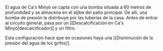 ---
---

El agua de Ca's Minyó se capta con una bomba situada a 60 metros de profundidad y se almacena en el aljibe del patio principal. De allí, una bomba de presión la distribuye por las tuberías de la casa. Antes de entrar al circuito general, pasa por un [[Descalcificación en Ca's Minyó|descalcificador]] y un filtro. 

Esta configuración hace que en ocasiones haya una [[Disminución de la presión del agua de los grifos]].
